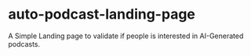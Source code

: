 # auto-podcast-landing-page
A Simple Landing page to validate if people is interested in AI-Generated podcasts.
